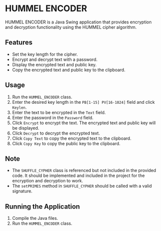 # HUMMEL ENCODER

HUMMEL ENCODER is a Java Swing application that provides encryption and decryption functionality using the HUMMEL cipher algorithm.

## Features

- Set the key length for the cipher.
- Encrypt and decrypt text with a password.
- Display the encrypted text and public key.
- Copy the encrypted text and public key to the clipboard.

## Usage

1. Run the `HUMMEL_ENCODER` class.
2. Enter the desired key length in the `PB[1-15] PV[16-1024]` field and click `Keylen`.
3. Enter the text to be encrypted in the `Text` field.
4. Enter the password in the `Password` field.
5. Click `Encrypt` to encrypt the text. The encrypted text and public key will be displayed.
6. Click `Decrypt` to decrypt the encrypted text.
7. Click `Copy Text` to copy the encrypted text to the clipboard.
8. Click `Copy Key` to copy the public key to the clipboard.

## Note

- The `SHUFFLE_CYPHER` class is referenced but not included in the provided code. It should be implemented and included in the project for the encryption and decryption to work.
- The `setPRIMES` method in `SHUFFLE_CYPHER` should be called with a valid signature.

## Running the Application

1. Compile the Java files.
2. Run the `HUMMEL_ENCODER` class.

